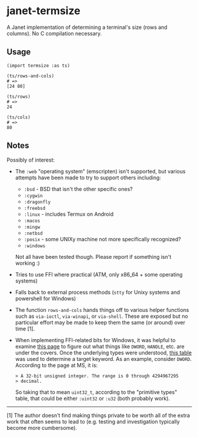 # janet-termsize

A Janet implementation of determining a terminal's size (rows and
columns).  No C compilation necessary.

## Usage

```janet
(import termsize :as ts)

(ts/rows-and-cols)
# =>
[24 80]

(ts/rows)
# =>
24

(ts/cols)
# =>
80
```

## Notes

Possibly of interest:

* The `:web` "operating system" (emscripten) isn't supported, but
  various attempts have been made to try to support others including:

  * `:bsd` - BSD that isn't the other specific ones?
  * `:cygwin`
  * `:dragonfly`
  * `:freebsd`
  * `:linux` - includes Termux on Android
  * `:macos`
  * `:mingw`
  * `:netbsd`
  * `:posix` - some UNIXy machine not more specifically recognized?
  * `:windows`

  Not all have been tested though.  Please report if something isn't
  working :)

* Tries to use FFI where practical (ATM, only x86_64 + some operating
  systems)

* Falls back to external process methods (`stty` for Unixy systems and
  powershell for Windows)

* The function `rows-and-cols` hands things off to various helper
  functions such as `via-ioctl`, `via-winapi`, or `via-shell`.  These
  are exposed but no particular effort may be made to keep them the
  same (or around) over time [1].

* When implementing FFI-related bits for Windows, it was helpful to
  examine [this
  page](https://learn.microsoft.com/en-us/windows/win32/winprog/windows-data-types)
  to figure out what things like `DWORD`, `HANDLE`, etc. are under the
  covers.  Once the underlying types were understood, [this
  table](https://janet-lang.org/docs/ffi.html#Primitive-Types) was
  used to determine a target keyword.  As an example, consider
  `DWORD`.  According to the page at MS, it is:

      > A 32-bit unsigned integer. The range is 0 through 4294967295
      > decimal.

  So taking that to mean `uint32_t`, according to the "primitive
  types" table, that could be either `:uint32` or `:u32` (both
  probably work).

---

[1] The author doesn't find making things private to be worth all of
    the extra work that often seems to lead to (e.g. testing and
    investigation typically become more cumbersome).

